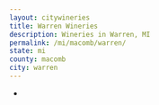 ```yaml
---
layout: citywineries
title: Warren Wineries
description: Wineries in Warren, MI
permalink: /mi/macomb/warren/
state: mi
county: macomb
city: warren
---
```

-

